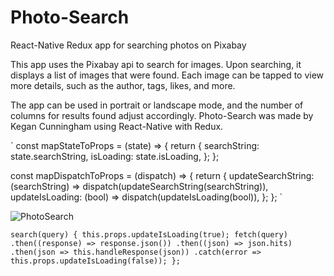 # Photo-Search
React-Native Redux app for searching photos on Pixabay

This app uses the Pixabay api to search for images. Upon searching, it displays a list of images that were found. Each image can be tapped to view more details, such as the author, tags, likes, and more.

The app can be used in portrait or landscape mode, and the number of columns for results found adjust accordingly. Photo-Search was made by Kegan Cunningham using React-Native with Redux.

`
const mapStateToProps = (state) => {
  return {
    searchString: state.searchString,
    isLoading: state.isLoading,
  };
};

const mapDispatchToProps = (dispatch) => {
  return {
    updateSearchString: (searchString) => dispatch(updateSearchString(searchString)),
    updateIsLoading: (bool) => dispatch(updateIsLoading(bool)),
  };
};
`

![PhotoSearch](/images/Photo-Search.gif)

`
search(query) {
  this.props.updateIsLoading(true);
  fetch(query)
    .then((response) => response.json())
    .then((json) => json.hits)
    .then(json => this.handleResponse(json))
    .catch(error => this.props.updateIsLoading(false));
};
`
